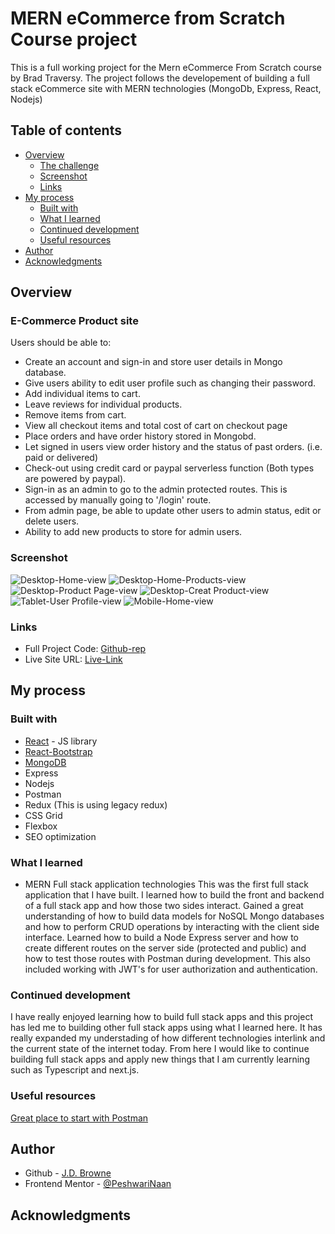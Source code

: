 
# MERN eCommerce from Scratch Course project

This is a full working project for the Mern eCommerce From Scratch course by Brad Traversy. The project follows the developement of building a full stack eCommerce site with MERN technologies (MongoDb, Express, React, Nodejs)

## Table of contents

- [Overview](#overview)
  - [The challenge](#the-challenge)
  - [Screenshot](#screenshot)
  - [Links](#links)
- [My process](#my-process)
  - [Built with](#built-with)
  - [What I learned](#what-i-learned)
  - [Continued development](#continued-development)
  - [Useful resources](#useful-resources)
- [Author](#author)
- [Acknowledgments](#acknowledgments)



## Overview

### E-Commerce Product site

Users should be able to:
- Create an account and sign-in and store user details in Mongo database.
- Give users ability to edit user profile such as changing their password.
- Add individual items to cart.
- Leave reviews for individual products.
- Remove items from cart.
- View all checkout items and total cost of cart on checkout page
- Place orders and have order history stored in Mongobd. 
- Let signed in users view order history and the status of past orders. (i.e. paid or delivered)
- Check-out using credit card or paypal serverless function (Both types are powered by paypal).
- Sign-in as an admin to go to the admin protected routes. This is accessed by manually going to '/login' route.
- From admin page, be able to update other users to admin status, edit or delete users.
- Ability to add new products to store for admin users.


### Screenshot

![Desktop-Home-view](frontend/build/src/assets/Screen-Shot-DT-home-admin.png)
![Desktop-Home-Products-view](frontend/src/assets/Screen-Shot-DT-Home-products.png)
![Desktop-Product Page-view](frontend/src/assets/Screen-Shot-DT-product-page.png)
![Desktop-Creat Product-view](frontend/src/assets/Screen-Shot-DT-create-product.png)
![Tablet-User Profile-view](frontend/src/assets/Screen-Shot-Tablet-admin-profile.png)
![Mobile-Home-view](frontend/src/assets/Screen-Shot-mobile-home.png)


### Links

- Full Project Code: [Github-rep](https://github.com/PeshwariNaan/MERN_Project.git)
- Live Site URL: [Live-Link](https://frolicking-pasca-97775f.netlify.app)

## My process

### Built with

- [React](https://reactjs.org/) - JS library
- [React-Bootstrap](https://react-bootstrap.github.io/)
- [MongoDB](https://www.mongodb.com/)
- Express
- Nodejs
- Postman
- Redux (This is using legacy redux)
- CSS Grid
- Flexbox
- SEO optimization


### What I learned

- MERN Full stack application technologies
This was the first full stack application that I have built. I learned how to build the front and backend of a full stack app and how those two sides interact. Gained a great understanding of how to build data models for NoSQL Mongo databases and how to perform CRUD operations by interacting with the client side interface. Learned how to build a Node Express server and how to create different routes on the server side (protected and public) and how to test those routes with Postman during development. This also included working with JWT's for user authorization and authentication. 


### Continued development

I have really enjoyed learning how to build full stack apps and this project has led me to building other full stack apps using what I learned here. It has really expanded my understading of how different technologies interlink and the current state of the internet today. From here I would like to continue building full stack apps and apply new things that I am currently learning such as Typescript and next.js. 


### Useful resources

[Great place to start with Postman](https://learning.postman.com/)



## Author

- Github - [J.D. Browne](https://github.com/PeshwariNaan)
- Frontend Mentor - [@PeshwariNaan](https://www.frontendmentor.io/profile/PeshwariNaan)


## Acknowledgments